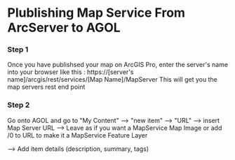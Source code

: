 # Plublishing Map Service From ArcServer to AGOL

### Step 1
Once you have publishsed your map on ArcGIS Pro, enter the server's name into your browser like this : https://[server's name]/arcgis/rest/services/[Map Name]/MapServer
This will get you the map servers rest end point 

### Step 2 
Go onto AGOL and go to "My Content" --> "new item" --> "URL" --> insert Map Server  URL --> 
Leave as if you want a MapService Map Image or add /0 to URL to make it a MapService Feature Layer

--> Add item details (description, summary, tags)
